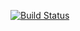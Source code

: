 [![Build Status](https://github.com/dialMForMonkey/playground_kafka_rust/actions/workflows/rust.yml/badge.svg)]()